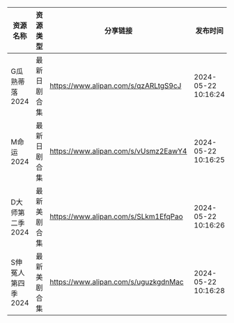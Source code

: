 | 资源名称        | 资源类型   | 分享链接                                 | 发布时间                |
| ----------- | ------ | ------------------------------------ | ------------------- |
| G瓜熟蒂落2024   | 最新日剧合集 | https://www.alipan.com/s/qzARLtgS9cJ | 2024-05-22 10:16:24 |
| M命运2024     | 最新日剧合集 | https://www.alipan.com/s/vUsmz2EawY4 | 2024-05-22 10:16:25 |
| D大师第二季2024  | 最新美剧合集 | https://www.alipan.com/s/SLkm1EfqPao | 2024-05-22 10:16:26 |
| S伸冤人第四季2024 | 最新美剧合集 | https://www.alipan.com/s/uguzkgdnMac | 2024-05-22 10:16:28 |

